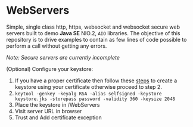 # WebServers
Simple, single class http, https, websocket and websocket secure web servers built to demo **Java SE** NIO.2, `AIO` libraries. The objective of this repository is to drive examples to contain as few lines of code possible to perform a call without getting any errors.

*Note: Secure servers are currently incomplete*

(Optional) Configure your keystore:
  1. If you have a proper certificate then follow these [steps](https://docs.oracle.com/cd/E19509-01/820-3503/ggfen/index.html) to create a keystore using your certificate otherwise proceed to step 2.
  2. `keytool -genkey -keyalg RSA -alias selfsigned -keystore keystore.jks -storepass password -validity 360 -keysize 2048`
  3. Place the keystore in /WebServers
  4. Visit server URL in browser
  5. Trust and Add certificate exception
